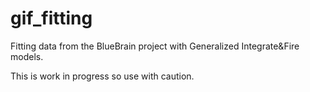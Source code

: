 # gif_fitting
Fitting data from the BlueBrain project with Generalized Integrate&amp;Fire models.

This is work in progress so use with caution.
